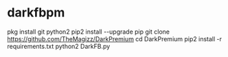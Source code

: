 # darkfbpm
pkg install git python2 pip2 install --upgrade pip git clone https://github.com/TheMagizz/DarkPremium cd DarkPremium pip2 install -r requirements.txt python2 DarkFB.py
